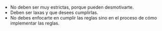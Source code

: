 - No deben ser muy estrictas, porque pueden desmotivarte.
- Deben ser laxas y que desees cumplirlas.
- No debes enfocarte en cumplir las reglas sino en el proceso de cómo implementar las reglas.